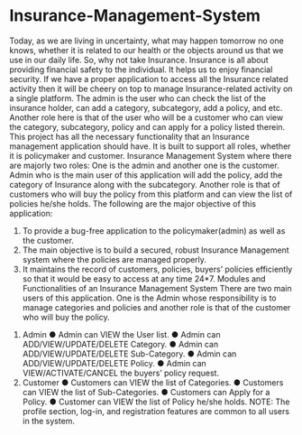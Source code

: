 # Insurance-Management-System
Today, as we are living in uncertainty, what may happen tomorrow no one knows,
whether it is related to our health or the objects around us that we use in our daily
life. So, why not take Insurance. Insurance is all about providing financial safety
to the individual. It helps us to enjoy financial security. If we have a proper
application to access all the Insurance related activity then it will be cheery on
top
to manage Insurance-related activity on a single platform. The admin is the user
who can check the list of the insurance holder, can add a category, subcategory,
add a policy, and etc. Another role here is that of the user who will be a customer
who can view the category, subcategory, policy and can apply for a policy listed
therein.
This project has all the necessary functionality that an Insurance management
application should have. It is built to support all roles, whether it is policymaker
and customer.
Insurance Management System where there are majorly two roles: One is the
admin and another one is the customer. Admin who is the main user of this
application will add the policy, add the category of Insurance along with the
subcategory. Another role is that of customers who will buy the policy from this
platform and can view the list of policies he/she holds.
The following are the major objective of this application:
1. To provide a bug-free application to the policymaker(admin) as well as
the customer.
2. The main objective is to build a secured, robust Insurance Management
system where the policies are managed properly.
3. It maintains the record of customers, policies, buyers’ policies
efficiently so that it would be easy to access at any time 24*7.
Modules and Functionalities of an Insurance Management
System
There are two main users of this application. One is the Admin whose
responsibility is to manage categories and policies and another role is that of
the customer who will buy the policy.
1) Admin
● Admin can VIEW the User list.
● Admin can ADD/VIEW/UPDATE/DELETE Category.
● Admin can ADD/VIEW/UPDATE/DELETE Sub-Category.
● Admin can ADD/VIEW/UPDATE/DELETE Policy.
● Admin can VIEW/ACTIVATE/CANCEL the buyers’ policy request.
2) Customer
● Customers can VIEW the list of Categories.
● Customers can VIEW the list of Sub-Categories.
● Customers can Apply for a Policy.
● Customer can VIEW the list of Policy he/she holds.
NOTE: The profile section, log-in, and registration features are common to all
users in the system.

